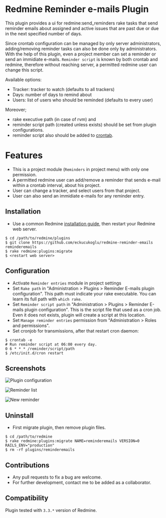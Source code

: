 # Redmine Reminder e-mails Plugin

This plugin provides a ui for redmine:send_reminders rake tasks that send reminder emails about assigned and active issues that are past due or due in the next specified number of days.

Since crontab configuration can be managed by only server administrators, adding/removing reminder tasks can also be done only by administrators. With the help of this plugin, even a project member can set a reminder or send an immidiate e-mails. `Reminder script` is known by both crontab and redmine, therefore without reaching server, a permitted redmine user can change this script.

Available options:
 - Tracker: tracker to watch (defaults to all trackers)
 - Days: number of days to remind about
 - Users: list of users who should be reminded (defaults to every user)

Moreover;
 - rake executive path (in case of rvm) and
 - reminder script path (created unless exists) should be set from plugin configurations.
 - reminder script also should be added to [crontab].

# Features

* This is a project module (`Reminders` in project menu) with only one permission.
* A permitted redmine user can add/remove a reminder that sends e-mail within a crontab interval, about his project.
* User can change a tracker, and select users from that project.
* User can also send an immidiate e-mails for any reminder entry.

## Installation

* Use a common Redmine [installation guide](http://www.redmine.org/projects/redmine/wiki/Plugins), then restart your Redmine web server.
```
$ cd /path/to/redmine/plugins
$ git clone https://github.com/eckucukoglu/redmine-reminder-emails reminderemails
$ rake redmine:plugins:migrate
$ <restart web server>
```

## Configuration

* Activate `Reminder entries` module in project settings
* Set `Rake path` in "Administration > Plugins > Reminder E-mails plugin configuration". This path must indicate your rake executable. You can learn its full path with `which rake`.
* Set `Reminder script path` in "Administration > Plugins > Reminder E-mails plugin configuration". This is the script file that used as a cron job. Even it does not exists, plugin will create a script at this location.
* Set `Manage reminder entries` permission from "Administration > Roles and permissions".
* Set cronjob for transmissions, after that restart cron daemon:

```
$ crontab -e
# Run reminder script at 06:00 every day.
0 6 * * * /reminder/script/path
$ /etc/init.d/cron restart
```

## Screenshots

![Plugin configuration](https://github.com/eckucukoglu/redmine-reminder-emails/blob/master/assets/images/screenshots/plugin_configuration.png?raw=true)

![Reminder list](https://github.com/eckucukoglu/redmine-reminder-emails/blob/master/assets/images/screenshots/reminder_list.png?raw=true)

![New reminder](https://github.com/eckucukoglu/redmine-reminder-emails/blob/master/assets/images/screenshots/new_reminder.png?raw=true)

## Uninstall

* First migrate plugin, then remove plugin files.
```
$ cd /path/to/redmine
$ rake redmine:plugins:migrate NAME=reminderemails VERSION=0 RAILS_ENV="production"
$ rm -rf plugins/reminderemails
```

## Contributions

* Any pull requests to fix a bug are welcome.
* For further development, contact me to be added as a collaborator.

## Compatibility

Plugin tested with `3.3.*` version of Redmine.

   [crontab]: <http://www.cyberciti.biz/faq/how-do-i-add-jobs-to-cron-under-linux-or-unix-oses/>
